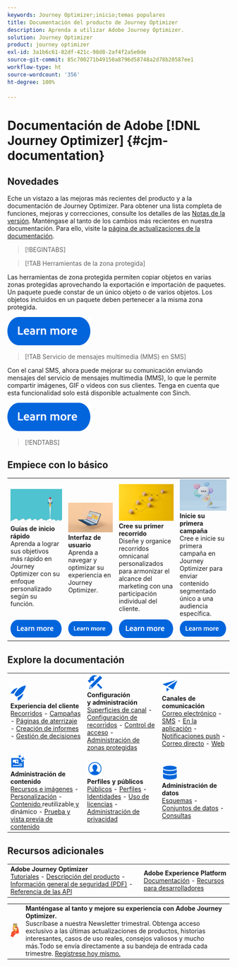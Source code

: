 ```yaml
---
keywords: Journey Optimizer;inicio;temas populares
title: Documentación del producto de Journey Optimizer
description: Aprenda a utilizar Adobe Journey Optimizer.
solution: Journey Optimizer
product: journey optimizer
exl-id: 3a1b6c61-82df-421c-98d8-2af4f2a5e0de
source-git-commit: 85c700271b49150a8796d58748a2d78b20587ee1
workflow-type: ht
source-wordcount: '356'
ht-degree: 100%

---
```


# Documentación de Adobe [!DNL Journey Optimizer] {#cjm-documentation}

## Novedades

Eche un vistazo a las mejoras más recientes del producto y a la documentación de Journey Optimizer. Para obtener una lista completa de funciones, mejoras y correcciones, consulte los detalles de las [Notas de la versión](using/rn/release-notes.md). Manténgase al tanto de los cambios más recientes en nuestra documentación. Para ello, visite la [página de actualizaciones de la documentación](using/rn/documentation-updates.md).

>[!BEGINTABS]

>[!TAB Herramientas de la zona protegida]

Las herramientas de zona protegida permiten copiar objetos en varias zonas protegidas aprovechando la exportación e importación de paquetes. Un paquete puede constar de un único objeto o de varios objetos. Los objetos incluidos en un paquete deben pertenecer a la misma zona protegida.

[![image](using/assets/do-not-localize/learn-more-button.svg)](using/building-journeys/copy-to-sandbox.md)

>[!TAB Servicio de mensajes multimedia (MMS) en SMS]

Con el canal SMS, ahora puede mejorar su comunicación enviando mensajes del servicio de mensajes multimedia (MMS), lo que le permite compartir imágenes, GIF o vídeos con sus clientes. Tenga en cuenta que esta funcionalidad solo está disponible actualmente con Sinch.

[![image](using/assets/do-not-localize/learn-more-button.svg)](using/sms/create-sms.md#mms-content)

>[!ENDTABS]

## Empiece con lo básico

<table style="table-layout:fixed">
  <tr style="border: 0;">
    <td>
    <a href="using/start/quick-start.md"><img src="using/assets/do-not-localize/start-quick.png"></a>
    <div><strong>Guías de inicio rápido</strong><br/>Aprenda a lograr sus objetivos más rápido en Journey Optimizer con su enfoque personalizado según su función.</div>
    </td>
    <td>
    <a href="using/start/user-interface.md"><img src="using/assets/do-not-localize/start-interface.jpeg"></a>
    <div><strong>Interfaz de usuario</strong><br/>Aprenda a navegar y optimizar su experiencia en Journey Optimizer.</div>
    </td>
    <td>
    <a href="using/building-journeys/journey-gs.md"><img src="using/assets/do-not-localize/start-journey.jpeg"></a>
    <div><strong>Cree su primer recorrido</strong><br/>Diseñe y organice recorridos omnicanal personalizados para armonizar el alcance del marketing con una participación individual del cliente. 
    </div>
    </td>
    <td>
    <a href="using/campaigns/create-campaign.md"><img src="using/assets/do-not-localize/start-campaign.jpeg"></a>
    <div><strong>Inicie su primera campaña</strong><br/>Cree e inicie su primera campaña en Journey Optimizer para enviar contenido segmentado único a una audiencia específica.</div>
    </td>
  </tr>
  <tr style="border: 0;">
    <td align="center"><a href="using/start/quick-start.md"><img src="using/assets/do-not-localize/learn-more-button.svg"></a></td>
    <td align="center"><a href="using/start/user-interface.md"><img src="using/assets/do-not-localize/learn-more-button.svg"></a></td>
    <td align="center"><a href="using/building-journeys/journey-gs.md"><img src="using/assets/do-not-localize/learn-more-button.svg"></a></td>
    <td align="center"><a href="using/campaigns/create-campaign.md"><img src="using/assets/do-not-localize/learn-more-button.svg"></a></td>
    </tr>
</table>

## Explore la documentación

<table style="table-layout:auto">
  <tr style="border: 0;">
    <td>
      <img src="using/assets/do-not-localize/icon-quick-start.svg" width="35px"><br/>
      <strong>Experiencia del cliente</strong><br/><a href="using/building-journeys/journey.md">Recorridos</a> - <a href="using/campaigns/get-started-with-campaigns.md">Campañas</a> - <a href="using/landing-pages/get-started-lp.md">Páginas de aterrizaje</a> - <a href="using/reports/live-report.md">Creación de informes</a> - <a href="using/offers/get-started/starting-offer-decisioning.md">Gestión de decisiones</a>
    </td>
    <td>
      <img src="using/assets/do-not-localize/icon-configure.svg" width="35px"><br/>
      <strong>Configuración<br/>y administración</strong><br/><a href="using/configuration/channel-surfaces.md">Superficies de canal</a> - <a href="using/configuration/about-data-sources-events-actions.md">Configuración de recorridos</a>  - <a href="using/administration/permissions-overview.md">Control de acceso</a> - <a href="using/administration/sandboxes.md">Administración de zonas protegidas</a>
    </td>
    <td>
      <img src="using/assets/do-not-localize/icon-campaign.svg" width="35px"><br/>
      <strong>Canales de comunicación</strong><br/><a href="using/email/get-started-email.md">Correo electrónico</a> - <a href="using/sms/get-started-sms.md">SMS</a> - <a href="using/in-app/get-started-in-app.md">En la aplicación</a> - <a href="using/push/get-started-push.md">Notificaciones push</a> - <a href="using/direct-mail/get-started-direct-mail.md">Correo directo</a> - <a href="using/web/get-started-web.md">Web</a>
    </td>
  </tr>
  <tr style="border: 0;">
    <td>
      <img src="using/assets/do-not-localize/icon-content.svg" width="35px"><br/>
      <strong>Administración de contenido</strong><br/><a href="using/content-management/assets.md">Recursos e imágenes</a> - <a href="using/personalization/personalize.md">Personalización</a> - <a href="using/content-management/content-templates.md">Contenido </a>reutilizable<a href="using/personalization/dynamic-content.md"> y </a>dinámico - <a href="using/content-management/preview-test.md">Prueba y vista previa de contenido</a>
    </td>
    <td>
      <img src="using/assets/do-not-localize/icon_profile-audience.svg" width="35px"><br/>
      <strong>Perfiles y públicos</strong><br/><a href="using/audience/about-audiences.md">Públicos</a> - <a href="using/audience/get-started-profiles.md">Perfiles</a> - <a href="using/audience/get-started-identity.md">Identidades</a> - <a href="using/audience/license-usage.md">Uso de licencias</a> - <a href="using/privacy/get-started-privacy.md">Administración de privacidad</a>
    </td>
    <td>
      <img src="using/assets/do-not-localize/icon-data.svg" width="35px"><br/>
      <strong>Administración de datos</strong><br/><a href="using/data/get-started-schemas.md">Esquemas</a> - <a href="using/data/get-started-datasets.md">Conjuntos de datos</a> - <a href="using/data/get-started-queries.md">Consultas</a>
    </td>
  </tr>
</table>

## Recursos adicionales

<table style="table-layout:fixed"><tr style="border: 0;">
<td><strong>Adobe Journey Optimizer</strong><br/>
<a href="https://experienceleague.adobe.com/docs/journey-optimizer-learn/tutorials/overview.html?lang=es" target="_blank">Tutoriales</a> - <a href="https://helpx.adobe.com/es/legal/product-descriptions/adobe-journey-optimizer.html" target="_blank">Descripción del producto</a> - <a href="https://www.adobe.com/content/dam/cc/en/security/pdfs/AJO_SecurityOverview.pdf" target="_blank">Información general de seguridad (PDF)</a> - <a href="https://developer.adobe.com/journey-optimizer-apis/" target="_blank">Referencia de las API</a>
</td>
<td><strong>Adobe Experience Platform</strong><br/>
<a href="https://experienceleague.adobe.com/docs/experience-platform/landing/home.html?lang=es" target="_blank">Documentación</a> - <a href="https://www.adobe.com/es/experience-platform/documentation-and-developer-resources.html" target="_blank">Recursos para desarrolladores</a>
</td>
</tr></table>

<table style="table-layout:auto"><tr style="border: 0;"><td><img src="using/assets/do-not-localize/newsletter.png"></td><td>
<b>Manténgase al tanto y mejore su experiencia con Adobe Journey Optimizer.</b><br/>Suscríbase a nuestra Newsletter trimestral. Obtenga acceso exclusivo a las últimas actualizaciones de productos, historias interesantes, casos de uso reales, consejos valiosos y mucho más.Todo se envía directamente a su bandeja de entrada cada trimestre. <a href="https://www.adobe.com/subscription/Adobe_Journey_Optimizer_NL.html">Regístrese hoy mismo.</a></td></tr></table>
